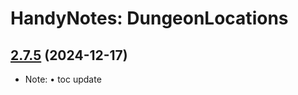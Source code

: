 # HandyNotes: DungeonLocations
## [2.7.5](https://github.com/Ssesmar/HandyNotes_DungeonLocations) (2024-12-17)
- Note: 
• toc update